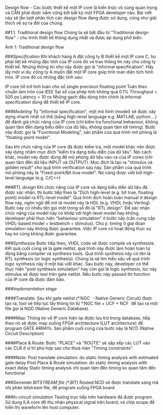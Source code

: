 Design flow - Các bước thiết kế một IP core là kiến thức vô cùng quan trọng và CẦN phải được nắm vững bởi bất kỳ một FPGA developer nào. Bài viết này sẽ lần lượt phân tích các design flow đang được sử dụng, cũng như giải thích về sự ra đời của chúng.

##1.1. Traditional design flow
Chúng ta sẽ bắt đầu từ "Traditional design flow" - chu trình thiết kế thông dụng nhất và được áp dụng phổ biến.

Ảnh 1: Traditional design flow

###*Specification*
Khi khách hàng A đặt công ty B thiết kế một IP core C, họ phải liệt kê những đặc tính của IP core đó và trao thông tin này cho công ty thiết kế. Những thông tin như vậy được gọi là "informal specification".
Hãy lấy một ví dụ: công ty A muốn đặt một IP core giúp tính toán diện tích hình tròn. IP core đó có những đặc tính sau:

IP core hỗ trỡ tính toán cho số single precision floating point
Tuân theo chuẩn làm tròn của IEEE
Sai số của phép tính không quá 0.1%
Throughput < 500 ps
Latency < 10 ns
Những gạch đầu dòng trên chính là informal specification dùng để thiết kế IP core.

###*Modeling*
Từ "Informal specification", một mô hình (model) sẽ được xây dựng nhanh nhất có thể (bằng high-level language e.g. MATLAB, python ...) để đánh giá chức năng của IP core (chỉ kiểm tra functional behaviour, không quan tâm đến dạng biểu diễn của dữ liệu, không quan tâm tới timing). Bước này được gọi là "Functional Modeling", sản phẩm của quá trình mô phỏng là "floating-point model".

Sau khi chức năng của IP core đã được kiểm tra, một model khác nên được xây dựng nhằm mục đích "kiểm tra dạng biểu diễn của dữ liệu". Nói cách khác, model này được dùng để mô phỏng dữ liệu vào-ra của IP cores (chỉ quan tâm đến dữ liệu INPUT và OUTPUT). Mục đích là tạo ra "stimulus và golden result" cho quá trình verification sau này. Sản phẩm của quá trình mô phỏng này là "Fixed-point/Bit true model". Nó cũng được viết bởi high-level language (e.g. C/C++)

###*RTL design*
Khi chức năng của IP core và dạng biểu diễn dữ liệu đã được xác nhận, thì bước tiếp theo là "Dịch high-level (e.g. bit true, floating point) model ra RTL-level model". Quá trình dịch hoàn toàn manual ở design flow này, ngôn ngữ để mô tả model này là HDL (e.g. VHDL hoặc Verilog). Bước này có nhiều tên gọi một trong số đó là "RTL design". Để xác nhận chức năng của model này có khớp với high-level model hay không, developer phải thực hiện "behaviour simulation" ở bước này (cần cung cấp VHDL-based model + testbench + stimulus). Chú ý: timing ở giai đoạn simulation này không được guarantee. Việc IP core có hoạt động thực sự hay ko cũng không được guarantee.

###*Synthesize*
Bước tiếp theo, VHDL code sẽ được compile và synthesize. Kết quả cuối cùng sẽ là gate netlist, quá trình này được làm hoàn toàn tự động bằng compiler và synthesis tools. Quá trình synthesis này có tên là RTL synthesis (or logic synthesis). Chúng ta sẽ tìm hiểu sâu về quá trình logic synthesis này ở một bài viết khác.
Sau bước này, developer có thể thực hiện "post synthesis simulation" hay còn gọi là logic synthesis, lúc này stimulus sẽ được test trên gate netlist. Nếu bước này passed thì function của IP core đã được đảm bảo.

###*Implementation stage*

####Translate: 
Sau khi gate netlist (*.NGC  - Native Generic Circuit) được tạo ra, tool sẽ tiếp tục lấy thông tin từ *.NGC file + UCF + NCF  để tạo ra một file gọi là NGD (Native Generic Database).

####Map: 
Thông tin về IP core hiện tại được lưu trữ trong database, tiếp theo nó sẽ được map xuống FPGA architecture (LUT architecture) để program GATE ARRAYs. Sản phẩm cuối cùng của bước này là NCD (Native Circuit Description)

####Place & Route: 
Bước "PLACE" và "ROUTE" sẽ sắp xếp các LUT vào các CLB ở vị trí phù hợp sao cho thoả mãn "Timing constraints".

####Note:
Post translate simulation: do static timing analysis with estimated gate delay
Post Place & Route simulation: do static timing analysis with exact delay
Static timing analysis chỉ quan tâm đến timing ko quan tâm đến functional

###*Generate BITSTREAM file (\*.BIT)* 
Routed NCD sẽ được translate sang mã nhị phân bitstream file, để program xuống FPGA board

###*In-circuit simulation*
Testing trực tiếp trên hardware đã được program. Sử dụng ILA core để thu nhận physical signal trên board, và chip scope để hiển thị waveform lên host computer.



 